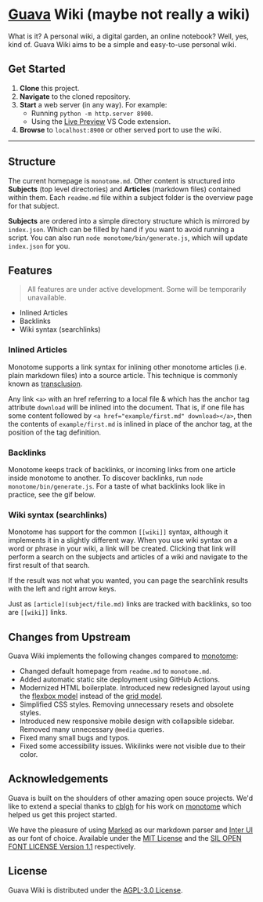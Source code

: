 # [Guava](https://semanticdata.github.io/guava/) Wiki (maybe not really a wiki)

What is it? A personal wiki, a digital garden, an online notebook? Well, yes, kind of. Guava Wiki aims to be a simple and easy-to-use personal wiki.

<!-- screenshot omitted -->

## Get Started

1. **Clone** this project.
2. **Navigate** to the cloned repository.
3. **Start** a web server (in any way). For example:
   - Running `python -m http.server 8900`.
   - Using the [Live Preview](https://marketplace.visualstudio.com/items?itemName=ms-vscode.live-server) VS Code extension.
4. **Browse** to `localhost:8900` or other served port to use the wiki.

---

## Structure

The current homepage is `monotome.md`. Other content is structured into **Subjects** (top level directories) and **Articles** (markdown files) contained within them. Each `readme.md` file within a subject folder is the overview page for that subject.

**Subjects** are ordered into a simple directory structure which is mirrored by `index.json`. Which can be filled by hand if you want to avoid running a script. You can also run `node monotome/bin/generate.js`, which will update `index.json` for you.

## Features

> All features are under active development. Some will be temporarily unavailable.

- Inlined Articles
- Backlinks
- Wiki syntax (searchlinks)

### Inlined Articles

Monotome supports a link syntax for inlining other monotome articles (i.e. plain markdown files) into a source article. This technique is commonly known as [transclusion](https://en.wikipedia.org/wiki/Transclusion).

<!-- screenshot omitted -->

Any link `<a>` with an href referring to a local file & which has the anchor tag attribute `download` will be inlined into the document. That is, if one file has some content followed by `<a href="example/first.md" download></a>`, then the contents of `example/first.md` is inlined in place of the anchor tag, at the position of the tag definition.

### Backlinks

Monotome keeps track of backlinks, or incoming links from one article inside monotome to another. To discover backlinks, run `node monotome/bin/generate.js`. For a taste of what backlinks look like in practice, see the gif below.

<!-- screenshot omitted -->

### Wiki syntax (searchlinks)

Monotome has support for the common `[[wiki]]` syntax, although it implements it in a slightly
different way. When you use wiki syntax on a word or phrase in your wiki, a link will be created.
Clicking that link will perform a search on the subjects and articles of a wiki and navigate to
the first result of that search.

If the result was not what you wanted, you can page the searchlink results with the left and
right arrow keys.

Just as `[article](subject/file.md)` links are tracked with backlinks, so too are `[[wiki]]`
links.

## Changes from Upstream

Guava Wiki implements the following changes compared to [monotome](https://github.com/cblgh/monotome):

- Changed default homepage from `readme.md` to `monotome.md`.
- Added automatic static site deployment using GitHub Actions.
- Modernized HTML boilerplate. Introduced new redesigned layout using the [flexbox model](https://developer.mozilla.org/en-US/docs/Web/CSS/CSS_flexible_box_layout) instead of the [grid model](https://developer.mozilla.org/en-US/docs/Web/CSS/CSS_grid_layout/Basic_concepts_of_grid_layout).
- Simplified CSS styles. Removing unnecessary resets and obsolete styles.
- Introduced new responsive mobile design with collapsible sidebar. Removed many unnecessary `@media` queries.
- Fixed many small bugs and typos.
- Fixed some accessibility issues. Wikilinks were not visible due to their color.

## Acknowledgements

Guava is built on the shoulders of other amazing open souce projects. We'd like to extend a special thanks to [cblgh](https://github.com/cblgh) for his work on [monotome](https://github.com/cblgh/monotome) which helped us get this project started.

We have the pleasure of using [Marked](https://github.com/markedjs/marked) as our markdown parser and [Inter UI](https://github.com/inter-ui/inter-ui) as our font of choice. Available under the [MIT License](https://github.com/markedjs/marked/blob/master/LICENSE.md) and the [SIL OPEN FONT LICENSE Version 1.1](https://github.com/philipbelesky/inter-ui/blob/main/LICENSE.txt) respectively.

## License

Guava Wiki is distributed under the [AGPL-3.0 License](LICENSE).
